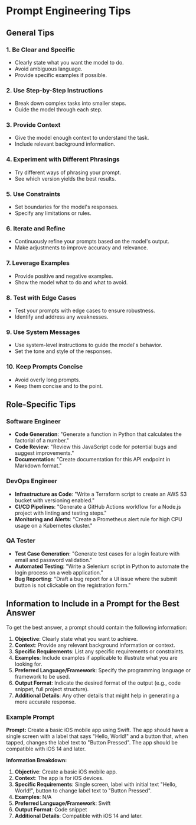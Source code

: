 # Prompt Engineering Tips

## General Tips

### 1. Be Clear and Specific
- Clearly state what you want the model to do.
- Avoid ambiguous language.
- Provide specific examples if possible.

### 2. Use Step-by-Step Instructions
- Break down complex tasks into smaller steps.
- Guide the model through each step.

### 3. Provide Context
- Give the model enough context to understand the task.
- Include relevant background information.

### 4. Experiment with Different Phrasings
- Try different ways of phrasing your prompt.
- See which version yields the best results.

### 5. Use Constraints
- Set boundaries for the model's responses.
- Specify any limitations or rules.

### 6. Iterate and Refine
- Continuously refine your prompts based on the model's output.
- Make adjustments to improve accuracy and relevance.

### 7. Leverage Examples
- Provide positive and negative examples.
- Show the model what to do and what to avoid.

### 8. Test with Edge Cases
- Test your prompts with edge cases to ensure robustness.
- Identify and address any weaknesses.

### 9. Use System Messages
- Use system-level instructions to guide the model's behavior.
- Set the tone and style of the responses.

### 10. Keep Prompts Concise
- Avoid overly long prompts.
- Keep them concise and to the point.

## Role-Specific Tips

### Software Engineer
- **Code Generation**: "Generate a function in Python that calculates the factorial of a number."
- **Code Review**: "Review this JavaScript code for potential bugs and suggest improvements."
- **Documentation**: "Create documentation for this API endpoint in Markdown format."

### DevOps Engineer
- **Infrastructure as Code**: "Write a Terraform script to create an AWS S3 bucket with versioning enabled."
- **CI/CD Pipelines**: "Generate a GitHub Actions workflow for a Node.js project with linting and testing steps."
- **Monitoring and Alerts**: "Create a Prometheus alert rule for high CPU usage on a Kubernetes cluster."

### QA Tester
- **Test Case Generation**: "Generate test cases for a login feature with email and password validation."
- **Automated Testing**: "Write a Selenium script in Python to automate the login process on a web application."
- **Bug Reporting**: "Draft a bug report for a UI issue where the submit button is not clickable on the registration form."

## Information to Include in a Prompt for the Best Answer

To get the best answer, a prompt should contain the following information:

1. **Objective**: Clearly state what you want to achieve.
2. **Context**: Provide any relevant background information or context.
3. **Specific Requirements**: List any specific requirements or constraints.
4. **Examples**: Include examples if applicable to illustrate what you are looking for.
5. **Preferred Language/Framework**: Specify the programming language or framework to be used.
6. **Output Format**: Indicate the desired format of the output (e.g., code snippet, full project structure).
7. **Additional Details**: Any other details that might help in generating a more accurate response.

### Example Prompt

**Prompt:**
Create a basic iOS mobile app using Swift. The app should have a single screen with a label that says "Hello, World!" and a button that, when tapped, changes the label text to "Button Pressed". The app should be compatible with iOS 14 and later.

**Information Breakdown:**
1. **Objective**: Create a basic iOS mobile app.
2. **Context**: The app is for iOS devices.
3. **Specific Requirements**: Single screen, label with initial text "Hello, World!", button to change label text to "Button Pressed".
4. **Examples**: N/A
5. **Preferred Language/Framework**: Swift
6. **Output Format**: Code snippet
7. **Additional Details**: Compatible with iOS 14 and later.